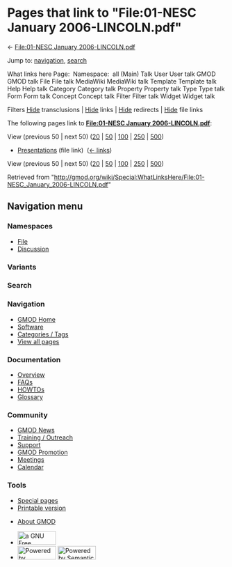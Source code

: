 <div id="mw-page-base" class="noprint">

</div>

<div id="mw-head-base" class="noprint">

</div>

<div id="content" class="mw-body" role="main">

<span id="top"></span>

<div id="mw-js-message" style="display:none;">

</div>



# <span dir="auto">Pages that link to "File:01-NESC January 2006-LINCOLN.pdf"</span>

<div id="bodyContent">

<div id="contentSub">

← [File:01-NESC January
2006-LINCOLN.pdf](/wiki/File:01-NESC_January_2006-LINCOLN.pdf "File:01-NESC January 2006-LINCOLN.pdf")

</div>

<div id="jump-to-nav" class="mw-jump">

Jump to: [navigation](#mw-navigation), [search](#p-search)

</div>

<div id="mw-content-text">

What links here Page:  Namespace:  all (Main) Talk User User talk GMOD
GMOD talk File File talk MediaWiki MediaWiki talk Template Template talk
Help Help talk Category Category talk Property Property talk Type Type
talk Form Form talk Concept Concept talk Filter Filter talk Widget
Widget talk

Filters
[Hide](/mediawiki/index.php?title=Special:WhatLinksHere/File:01-NESC_January_2006-LINCOLN.pdf&hidetrans=1 "Special:WhatLinksHere/File:01-NESC January 2006-LINCOLN.pdf")
transclusions \|
[Hide](/mediawiki/index.php?title=Special:WhatLinksHere/File:01-NESC_January_2006-LINCOLN.pdf&hidelinks=1 "Special:WhatLinksHere/File:01-NESC January 2006-LINCOLN.pdf")
links \|
[Hide](/mediawiki/index.php?title=Special:WhatLinksHere/File:01-NESC_January_2006-LINCOLN.pdf&hideredirs=1 "Special:WhatLinksHere/File:01-NESC January 2006-LINCOLN.pdf")
redirects \|
[Hide](/mediawiki/index.php?title=Special:WhatLinksHere/File:01-NESC_January_2006-LINCOLN.pdf&hideimages=1 "Special:WhatLinksHere/File:01-NESC January 2006-LINCOLN.pdf")
file links

The following pages link to **[File:01-NESC January
2006-LINCOLN.pdf](/wiki/File:01-NESC_January_2006-LINCOLN.pdf "File:01-NESC January 2006-LINCOLN.pdf")**:

View (previous 50 \| next 50)
([20](/mediawiki/index.php?title=Special:WhatLinksHere/File:01-NESC_January_2006-LINCOLN.pdf&limit=20 "Special:WhatLinksHere/File:01-NESC January 2006-LINCOLN.pdf")
\|
[50](/mediawiki/index.php?title=Special:WhatLinksHere/File:01-NESC_January_2006-LINCOLN.pdf&limit=50 "Special:WhatLinksHere/File:01-NESC January 2006-LINCOLN.pdf")
\|
[100](/mediawiki/index.php?title=Special:WhatLinksHere/File:01-NESC_January_2006-LINCOLN.pdf&limit=100 "Special:WhatLinksHere/File:01-NESC January 2006-LINCOLN.pdf")
\|
[250](/mediawiki/index.php?title=Special:WhatLinksHere/File:01-NESC_January_2006-LINCOLN.pdf&limit=250 "Special:WhatLinksHere/File:01-NESC January 2006-LINCOLN.pdf")
\|
[500](/mediawiki/index.php?title=Special:WhatLinksHere/File:01-NESC_January_2006-LINCOLN.pdf&limit=500 "Special:WhatLinksHere/File:01-NESC January 2006-LINCOLN.pdf"))

- [Presentations](/wiki/Presentations "Presentations") (file link) ‎
  <span class="mw-whatlinkshere-tools">([←
  links](/mediawiki/index.php?title=Special:WhatLinksHere&target=Presentations "Special:WhatLinksHere"))</span>

View (previous 50 \| next 50)
([20](/mediawiki/index.php?title=Special:WhatLinksHere/File:01-NESC_January_2006-LINCOLN.pdf&limit=20 "Special:WhatLinksHere/File:01-NESC January 2006-LINCOLN.pdf")
\|
[50](/mediawiki/index.php?title=Special:WhatLinksHere/File:01-NESC_January_2006-LINCOLN.pdf&limit=50 "Special:WhatLinksHere/File:01-NESC January 2006-LINCOLN.pdf")
\|
[100](/mediawiki/index.php?title=Special:WhatLinksHere/File:01-NESC_January_2006-LINCOLN.pdf&limit=100 "Special:WhatLinksHere/File:01-NESC January 2006-LINCOLN.pdf")
\|
[250](/mediawiki/index.php?title=Special:WhatLinksHere/File:01-NESC_January_2006-LINCOLN.pdf&limit=250 "Special:WhatLinksHere/File:01-NESC January 2006-LINCOLN.pdf")
\|
[500](/mediawiki/index.php?title=Special:WhatLinksHere/File:01-NESC_January_2006-LINCOLN.pdf&limit=500 "Special:WhatLinksHere/File:01-NESC January 2006-LINCOLN.pdf"))

</div>

<div class="printfooter">

Retrieved from
"<http://gmod.org/wiki/Special:WhatLinksHere/File:01-NESC_January_2006-LINCOLN.pdf>"

</div>

<div id="catlinks" class="catlinks catlinks-allhidden">

</div>

<div class="visualClear">

</div>

</div>

</div>

<div id="mw-navigation">

## Navigation menu

<div id="mw-head">



<div id="left-navigation">

<div id="p-namespaces" class="vectorTabs" role="navigation"
aria-labelledby="p-namespaces-label">

### Namespaces

- <span id="ca-nstab-image"><a href="/wiki/File:01-NESC_January_2006-LINCOLN.pdf" accesskey="c"
  title="View the file page [c]">File</a></span>
- <span id="ca-talk"><a
  href="/mediawiki/index.php?title=File_talk:01-NESC_January_2006-LINCOLN.pdf&amp;action=edit&amp;redlink=1"
  accesskey="t"
  title="Discussion about the content page [t]">Discussion</a></span>

</div>

<div id="p-variants" class="vectorMenu emptyPortlet" role="navigation"
aria-labelledby="p-variants-label">

### 

### Variants[](#)

<div class="menu">

</div>

</div>

</div>

<div id="right-navigation">





</div>

<div id="p-search" role="search">

### Search

<div id="simpleSearch">

</div>

</div>

</div>

</div>

<div id="mw-panel">

<div id="p-logo" role="banner">

<a href="/wiki/Main_Page"
style="background-image: url(http://gmod.org/images/GMOD-cogs.png);"
title="Visit the main page"></a>

</div>

<div id="p-Navigation" class="portal" role="navigation"
aria-labelledby="p-Navigation-label">

### Navigation

<div class="body">

- <span id="n-GMOD-Home">[GMOD Home](/wiki/Main_Page)</span>
- <span id="n-Software">[Software](/wiki/GMOD_Components)</span>
- <span id="n-Categories-.2F-Tags">[Categories /
  Tags](/wiki/Categories)</span>
- <span id="n-View-all-pages">[View all
  pages](/wiki/Special:AllPages)</span>

</div>

</div>

<div id="p-Documentation" class="portal" role="navigation"
aria-labelledby="p-Documentation-label">

### Documentation

<div class="body">

- <span id="n-Overview">[Overview](/wiki/Overview)</span>
- <span id="n-FAQs">[FAQs](/wiki/Category:FAQ)</span>
- <span id="n-HOWTOs">[HOWTOs](/wiki/Category:HOWTO)</span>
- <span id="n-Glossary">[Glossary](/wiki/Glossary)</span>

</div>

</div>

<div id="p-Community" class="portal" role="navigation"
aria-labelledby="p-Community-label">

### Community

<div class="body">

- <span id="n-GMOD-News">[GMOD News](/wiki/GMOD_News)</span>
- <span id="n-Training-.2F-Outreach">[Training /
  Outreach](/wiki/Training_and_Outreach)</span>
- <span id="n-Support">[Support](/wiki/Support)</span>
- <span id="n-GMOD-Promotion">[GMOD
  Promotion](/wiki/GMOD_Promotion)</span>
- <span id="n-Meetings">[Meetings](/wiki/Meetings)</span>
- <span id="n-Calendar">[Calendar](/wiki/Calendar)</span>

</div>

</div>

<div id="p-tb" class="portal" role="navigation"
aria-labelledby="p-tb-label">

### Tools

<div class="body">

- <span id="t-specialpages"><a href="/wiki/Special:SpecialPages" accesskey="q"
  title="A list of all special pages [q]">Special pages</a></span>
- <span id="t-print"><a
  href="/mediawiki/index.php?title=Special:WhatLinksHere/File:01-NESC_January_2006-LINCOLN.pdf&amp;printable=yes"
  rel="alternate" accesskey="p"
  title="Printable version of this page [p]">Printable version</a></span>

</div>

</div>

</div>

</div>

<div id="footer" role="contentinfo">

- <span id="footer-places-about">[About
  GMOD](/wiki/GMOD:About "GMOD:About")</span>

<!-- -->

- <span id="footer-copyrightico">[<img src="http://www.gnu.org/graphics/gfdl-logo-small.png" width="88"
  height="31" alt="a GNU Free Documentation License" />](http://www.gnu.org/licenses/fdl-1.3.html)</span>
- <span id="footer-poweredbyico">[<img src="/mediawiki/skins/common/images/poweredby_mediawiki_88x31.png"
  width="88" height="31" alt="Powered by MediaWiki" />](//www.mediawiki.org/)
  [<img
  src="/mediawiki/extensions/SemanticMediaWiki/includes/../resources/images/smw_button.png"
  width="88" height="31" alt="Powered by Semantic MediaWiki" />](https://www.semantic-mediawiki.org/wiki/Semantic_MediaWiki)</span>

<div style="clear:both">

</div>

</div>
